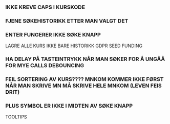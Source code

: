 ### IKKE KREVE CAPS I KURSKODE

### FJENE SØKEHISTORIKK ETTER MAN VALGT DET

### ENTER FUNGERER IKKE SØKE KNAPP

LAGRE ALLE KURS IKKE BARE HISTORIKK
GDPR
SEED FUNDING

### HA DELAY PÅ TASTEINTRYKK NÅR MAN SØKER FOR Å UNGÅÅ FOR MYE CALLS DEBOUNCING

### FEIL SORTERING AV KURS???? MNKOM KOMMER IKKE FØRST NÅR MAN SKRIVE MN MÅ SKRIVE HELE MNKOM (LEVEN FEIS DRIT)

### PLUS SYMBOL ER IKKE I MIDTEN AV SØKE KNAPP

TOOLTIPS
